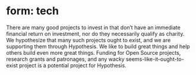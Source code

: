 # form: tech

There are many good projects to invest in that don’t have an immediate financial return on investment, nor do they necessarily qualify as charity. We hypothesize that many such projects ought to exist, and we are supporting them through Hypothesis. We like to build great things and help others build even more great things. Funding for Open Source projects, research grants and patronages, and any wacky seems-like-it-ought-to-exist project is a potential project for Hypothesis.
